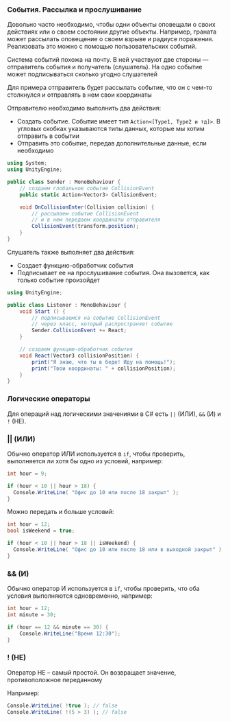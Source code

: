 ### События. Рассылка и прослушивание

Довольно часто необходимо, чтобы одни объекты оповещали о своих действиях или о своем состоянии другие объекты. Например, граната может рассылать оповещение о своем взрыве и радиусе поражения. Реализовать это можно с помощью пользовательских событий. 

Система событий похожа на почту. В ней участвуют две стороны — отправитель события и получатель (слушатель). На одно событие может подписываться сколько угодно слушателей

Для примера отправитель будет рассылать событие, что он с чем-то столкнулся и отправлять в нем свои координаты

Отправителю необходимо выполнить два действия:

- Создать событие. Событие имеет тип `Action<[Type1, Type2 и тд]>`. В угловых скобках указываются типы данных, которые мы хотим отправить в событии
- Отправить это событие, передав дополнительные данные, если необходимо

```csharp
using System;
using UnityEngine;

public class Sender : MonoBehaviour {
	// создаем глобальное событие CollisionEvent
	public static Action<Vector3> CollisionEvent;

	void OnCollisionEnter(Collision collision) {
		// рассылаем событие CollisionEvent
		// и в нем передаем координаты отправителя
		CollisionEvent(transform.position);
	}
}
```

Слушатель также выполняет два действия:

- Создает функцию-обработчик события
- Подписывает ее на прослушивание события. Она вызовется, как только событие произойдет

```csharp
using UnityEngine;

public class Listener : MonoBehaviour {
	void Start () {
		// подписываемся на событие CollisionEvent
		// через класс, который распространяет событие
		Sender.CollisionEvent += React;
	}

	// создаем функцию-обработчик события
	void React(Vector3 collisionPosition) {
		print("Я знаю, что ты в беде! Иду на помощь!");
		print("Твои координаты: " + collisionPosition);
	}
}
```

### Логические операторы

Для операций над логическими значениями в C# есть `||` (ИЛИ), `&&` (И) и `!` (НЕ).

### || (ИЛИ)

Обычно оператор ИЛИ используется в `if`, чтобы проверить, выполняется ли хотя бы одно из условий, например:

```csharp
int hour = 9;

if (hour < 10 || hour > 18) {
  Console.WriteLine( "Офис до 10 или после 18 закрыт" );
}
```

Можно передать и больше условий:

```csharp
int hour = 12;
bool isWeekend = true;

if (hour < 10 || hour > 18 || isWeekend) {
  Console.WriteLine( "Офис до 10 или после 18 или в выходной закрыт" );
}
```

### && (И)

Обычно оператор И используется в `if`, чтобы проверить, что оба условия выполняются одновременно, например:

```csharp
int hour = 12;
int minute = 30;

if (hour == 12 && minute == 30) {
    Console.WriteLine("Время 12:30");
}
```

### ! (НЕ)

Оператор НЕ – самый простой. Он возвращает значение, противоположное переданному

Например:

```csharp
Console.WriteLine( !true ); // false
Console.WriteLine( !(5 > 3) ); // false
```